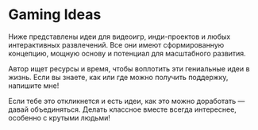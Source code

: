# Gaming Ideas

Ниже представлены идеи для видеоигр, инди-проектов и любых интерактивных развлечений. Все они имеют сформированную концепцию, мощную основу и потенциал для масштабного развития.

Автор ищет ресурсы и время, чтобы воплотить эти гениальные идеи в жизнь. Если вы знаете, как или где можно получить поддержку, напишите мне!

Если тебе это откликнется и есть идеи, как это можно доработать — давай объединяться. Делать классное вместе всегда интереснее, особенно с крутыми людьми!